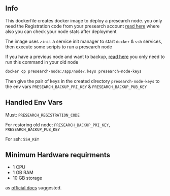 ## Info
This dockerfile creates docker image to deploy a presearch node. you only need the Registration code from your presearch account [read here](https://nodes.presearch.org/dashboard) where also you can check your node stats after deployment

The image uses `zinit` a service init manager to start `docker` & `ssh` services, then execute some scripts to run a presearch node

If you have a previous node and want to backup, [read here](https://docs.presearch.org/nodes/backing-up-and-migrating-nodes)
you only need to run this command in your old node
```bash
docker cp presearch-node:/app/node/.keys presearch-node-keys
```
Then give the pair of keys in the created directory `presearch-node-keys` to the env vars `PRESEARCH_BACKUP_PRI_KEY` & `PRESEARCH_BACKUP_PUB_KEY`

## Handled Env Vars
Must: `PRESEARCH_REGISTRATION_CODE`

For restoring old node: `PRESEARCH_BACKUP_PRI_KEY`, `PRESEARCH_BACKUP_PUB_KEY`

For ssh: `SSH_KEY`

## Minimum Hardware requirments
- 1 CPU
- 1 GB RAM 
- 10 GB storage

as [official docs](https://docs.presearch.org/nodes/setup#hardware-specification) suggested.
